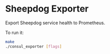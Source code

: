 # Sheepdog Exporter

Export Sheepdog service health to Prometheus.

To run it:

```bash
make
./consul_exporter [flags]
```

